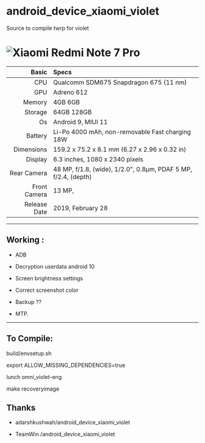 # android_device_xiaomi_violet
Source to compile twrp for violet

![Xiaomi Redmi Note 7 Pro](https://fdn2.gsmarena.com/vv/pics/xiaomi/xiaomi-redmi-note-7-pro-1.jpg "Xiaomi Redmi Note 7 Pro")
=====================================================
Basic   | Specs
-------:|:-------------------------
CPU     | Qualcomm SDM675 Snapdragon 675 (11 nm)
GPU     | Adreno 612
Memory  |  4GB 6GB
Storage | 64GB 128GB
Os      | Android 9, MIUI 11
Battery | Li-Po 4000 mAh, non-removable Fast charging 18W
Dimensions | 159.2 x 75.2 x 8.1 mm (6.27 x 2.96 x 0.32 in)
Display |  6.3 inches, 1080 x 2340 pixels
Rear Camera  | 48 MP, f/1.8, (wide), 1/2.0", 0.8µm, PDAF 5 MP, f/2.4, (depth)
Front Camera | 13 MP, 
Release Date |  2019, February 28

------------------------------------
## Working :   
                                    
- ADB                                           

- Decryption userdata android 10          

- Screen brightness settings

- Correct screenshot color

- Backup ??

- MTP.

-------------------------------------
## To Compile:

build/envsetup.sh

export ALLOW_MISSING_DEPENDENCIES=true

lunch omni_violet-eng

make recoveryimage

## Thanks 
- adarshkushwah/android_device_xiaomi_violet

- TeamWin /android_device_xiaomi_violet 
